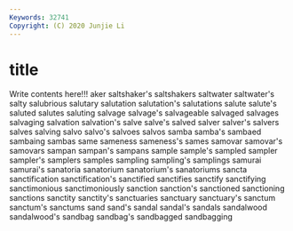 ```yaml
---
Keywords: 32741
Copyright: (C) 2020 Junjie Li
---
```


# title

Write contents here!!!
aker 
saltshaker's 
saltshakers 
saltwater 
saltwater's 
salty 
salubrious 
salutary 
salutation
salutation's 
salutations 
salute 
salute's 
saluted 
salutes 
saluting 
salvage 
salvage's 
salvageable
salvaged 
salvages 
salvaging 
salvation 
salvation's 
salve 
salve's 
salved 
salver 
salver's
salvers 
salves 
salving 
salvo 
salvo's 
salvoes 
salvos 
samba 
samba's 
sambaed
sambaing 
sambas 
same 
sameness 
sameness's 
sames 
samovar 
samovar's 
samovars 
sampan
sampan's 
sampans 
sample 
sample's 
sampled 
sampler 
sampler's 
samplers 
samples 
sampling
sampling's 
samplings 
samurai 
samurai's 
sanatoria 
sanatorium 
sanatorium's 
sanatoriums 
sancta 
sanctification
sanctification's 
sanctified 
sanctifies 
sanctify 
sanctifying 
sanctimonious 
sanctimoniously 
sanction 
sanction's 
sanctioned
sanctioning 
sanctions 
sanctity 
sanctity's 
sanctuaries 
sanctuary 
sanctuary's 
sanctum 
sanctum's 
sanctums
sand 
sand's 
sandal 
sandal's 
sandals 
sandalwood 
sandalwood's 
sandbag 
sandbag's 
sandbagged
sandbagging 
